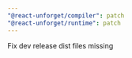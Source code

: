 ```yaml
---
"@react-unforget/compiler": patch
"@react-unforget/runtime": patch
---
```


Fix dev release dist files missing
